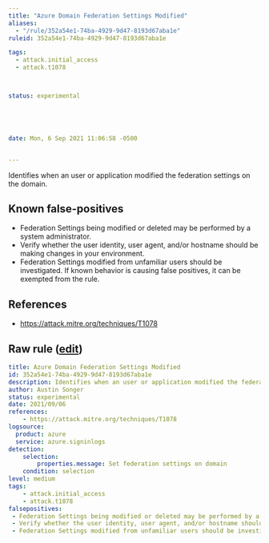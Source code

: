 ```yaml
---
title: "Azure Domain Federation Settings Modified"
aliases:
  - "/rule/352a54e1-74ba-4929-9d47-8193d67aba1e"
ruleid: 352a54e1-74ba-4929-9d47-8193d67aba1e

tags:
  - attack.initial_access
  - attack.t1078



status: experimental





date: Mon, 6 Sep 2021 11:06:58 -0500


---
```


Identifies when an user or application modified the federation settings on the domain.

<!--more-->


## Known false-positives

* Federation Settings being modified or deleted may be performed by a system administrator.
* Verify whether the user identity, user agent, and/or hostname should be making changes in your environment.
* Federation Settings modified from unfamiliar users should be investigated. If known behavior is causing false positives, it can be exempted from the rule.



## References

* https://attack.mitre.org/techniques/T1078


## Raw rule ([edit](https://github.com/SigmaHQ/sigma/edit/master/rules/cloud/azure/azure_federation_modified.yml))
```yaml
title: Azure Domain Federation Settings Modified
id: 352a54e1-74ba-4929-9d47-8193d67aba1e
description: Identifies when an user or application modified the federation settings on the domain.
author: Austin Songer
status: experimental
date: 2021/09/06
references:
    - https://attack.mitre.org/techniques/T1078
logsource:
  product: azure
  service: azure.signinlogs
detection:
    selection:
        properties.message: Set federation settings on domain
    condition: selection
level: medium
tags:
    - attack.initial_access
    - attack.t1078
falsepositives:
 - Federation Settings being modified or deleted may be performed by a system administrator. 
 - Verify whether the user identity, user agent, and/or hostname should be making changes in your environment. 
 - Federation Settings modified from unfamiliar users should be investigated. If known behavior is causing false positives, it can be exempted from the rule.


```

